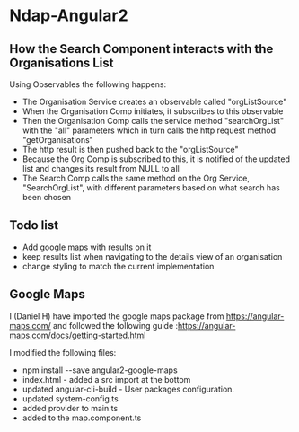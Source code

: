 # Ndap-Angular2

## How the Search Component interacts with the Organisations List

Using Observables the following happens:
- The Organisation Service creates an observable called "orgListSource"
- When the Organisation Comp initiates, it subscribes to this observable
- Then the Organisation Comp calls the service method "searchOrgList" with the "all" parameters which in turn calls the http request method "getOrganisations"
- The http result is then pushed back to the "orgListSource"
- Because the Org Comp is subscribed to this, it is notified of the updated list and changes its result from NULL to all
- The Search Comp calls the same method on the Org Service, "SearchOrgList", with different parameters based on what search has been chosen

## Todo list

- Add google maps with results on it
- keep results list when navigating to the details view of an organisation
- change styling to match the current implementation

## Google Maps

I (Daniel H) have imported the google maps package from https://angular-maps.com/ 
and followed the following guide :https://angular-maps.com/docs/getting-started.html

I modified the following files:
- npm install --save angular2-google-maps
- index.html - added a src import at the bottom
- updated angular-cli-build - User packages configuration.
- updated system-config.ts
- added provider to main.ts
- added to the map.component.ts